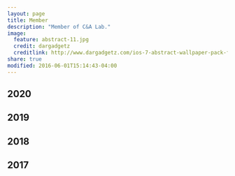 ```yaml
---
layout: page
title: Member
description: "Member of C&A Lab."
image:
  feature: abstract-11.jpg
  credit: dargadgetz
  creditlink: http://www.dargadgetz.com/ios-7-abstract-wallpaper-pack-for-iphone-5-and-ipod-touch-retina/
share: true
modified: 2016-06-01T15:14:43-04:00
---
```

## 2020


## 2019


## 2018

## 2017
